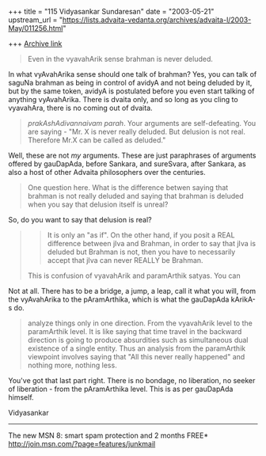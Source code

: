 +++
title = "115 Vidyasankar Sundaresan"
date = "2003-05-21"
upstream_url = "https://lists.advaita-vedanta.org/archives/advaita-l/2003-May/011256.html"

+++
[Archive link](https://lists.advaita-vedanta.org/archives/advaita-l/2003-May/011256.html)


>Even in the vyavahArik sense brahman is never deluded.

In what vyAvahArika sense should one talk of brahman? Yes, you can talk of 
saguNa brahman as being in control of avidyA and not being deluded by it, 
but by the same token, avidyA is postulated before you even start talking of 
anything vyAvahArika. There is dvaita only, and so long as you cling to 
vyavahAra, there is no coming out of dvaita.

>*prakAshAdivannaivam parah*. Your arguments are self-defeating. You are 
>saying - "Mr. X is never really deluded. But delusion is not real. 
>Therefore Mr.X can be called as deluded."

Well, these are not *my* arguments. These are just paraphrases of arguments 
offered by gauDapAda, before Sankara, and sureSvara, after Sankara, as also 
a host of other Advaita philosophers over the centuries.

>One question here. What is the difference betwen saying that brahman is not 
>really deluded and saying that brahman is deluded when you say that 
>delusion itself is unreal?

So, do you want to say that delusion is real?

>>It is only an "as if". On the other hand, if you posit a REAL difference 
>>between jIva and Brahman, in order to say that jIva is deluded but Brahman 
>>is not, then you have to necessarily accept that jIva can never REALLY be 
>>Brahman.
>
>This is confusion of vyavahArik and paramArthik satyas. You can

Not at all. There has to be a bridge, a jump, a leap, call it what you will, 
from the vyAvahArika to the pAramArthika, which is what the gauDapAda 
kArikA-s do.

>analyze things only in one direction. From the vyavahArik level to the 
>paramArthik level. It is like saying that time travel in the backward 
>direction is going to produce absurdities such as simultaneous dual 
>existence of a single entity. Thus an analysis from the paramArthik 
>viewpoint involves saying that "All this never really happened" and nothing 
>more, nothing less.

You've got that last part right. There is no bondage, no liberation, no 
seeker of liberation - from the pAramArthika level. This is as per gauDapAda 
himself.

Vidyasankar

_________________________________________________________________
The new MSN 8: smart spam protection and 2 months FREE*  
http://join.msn.com/?page=features/junkmail

